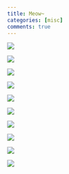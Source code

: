 ```yaml
---
title: Meow~
categories: [misc]
comments: true
---
```


<a data-fancybox="cat-photos" href="https://image.zhui.dev/file/1730814793056_1730732509302.jpg"><img src="https://image.zhui.dev/file/1730814793056_1730732509302.jpg">

<a data-fancybox="cat-photos" href="https://image.zhui.dev/file/1730814539864_1730731750717.jpg"><img src="https://image.zhui.dev/file/1730814539864_1730731750717.jpg">

<a data-fancybox="cat-photos" href="https://image.zhui.dev/file/1730815848245_1730815360985.jpg"><img src="https://image.zhui.dev/file/1730815848245_1730815360985.jpg">

<a data-fancybox="cat-photos" href="https://image.zhui.dev/file/1730814780656_1730732318365.jpg"><img src="https://image.zhui.dev/file/1730814780656_1730732318365.jpg">

<a data-fancybox="cat-photos" href="https://image.zhui.dev/file/1730814731919_1730732060880.jpg"><img src="https://image.zhui.dev/file/1730814731919_1730732060880.jpg">

<a data-fancybox="cat-photos" href="https://image.zhui.dev/file/1730814798283_1730732111768.jpg"><img src="https://image.zhui.dev/file/1730814798283_1730732111768.jpg">

<a data-fancybox="cat-photos" href="https://image.zhui.dev/file/1730815917638_1730815474768.jpg"><img src="https://image.zhui.dev/file/1730815917638_1730815474768.jpg">

<a data-fancybox="cat-photos" href="https://image.zhui.dev/file/1730815960144_1730815404970.jpg"><img src="https://image.zhui.dev/file/1730815960144_1730815404970.jpg">

<a data-fancybox="cat-photos" href="https://image.zhui.dev/file/1730815945424_1730815657854.jpg"><img src="https://image.zhui.dev/file/1730815945424_1730815657854.jpg">

<a data-fancybox="cat-photos" href="https://image.zhui.dev/file/1730814794461_1730732347519.jpg"><img src="https://image.zhui.dev/file/1730814794461_1730732347519.jpg">


